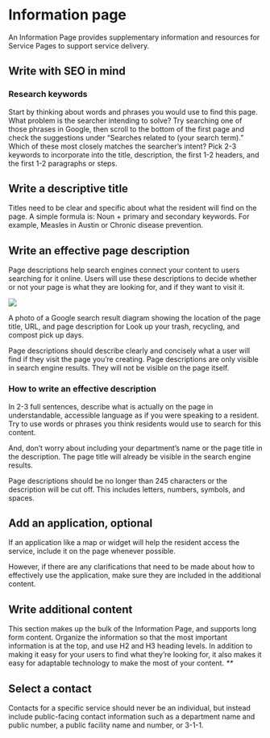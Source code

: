 # Information page

An Information Page provides supplementary information and resources for Service Pages to support service delivery.

## Write with SEO in mind

### Research keywords

Start by thinking about words and phrases you would use to find this page. What problem is the searcher intending to solve? Try searching one of those phrases in Google, then scroll to the bottom of the first page and check the suggestions under “Searches related to \(your search term\).” Which of these most closely matches the searcher’s intent? Pick 2-3 keywords to incorporate into the title, description, the first 1-2 headers, and the first 1-2 paragraphs or steps.

## **Write a descriptive title**

Titles need to be clear and specific about what the resident will find on the page. A simple formula is: Noun + primary and secondary keywords. For example, Measles in Austin or Chronic disease prevention.

## **Write an effective page description**

Page descriptions help search engines connect your content to users searching for it online. Users will use these descriptions to decide whether or not your page is what they are looking for, and if they want to visit it.

![](https://lh5.googleusercontent.com/YKUlVL17X-MwvUJVwIfMEpwoJ7mWCB0IcjO4PdAQTPOpMUX1OtqQ91jYx83EZbLxCxMYkBIY7KXf1mPfVGLYrbbKaBRN-a87YGgtd1CT1Z0vYbSR1Gw3U4E4ywoMDSAH0QmQftdh)

A photo of a Google search result diagram showing the location of the page title, URL, and page description for Look up your trash, recycling, and compost pick up days.

Page descriptions should describe clearly and concisely what a user will find if they visit the page you’re creating. Page descriptions are only visible in search engine results. They will not be visible on the page itself.

### **How to write an effective description**

In 2-3 full sentences, describe what is actually on the page in understandable, accessible language as if you were speaking to a resident. Try to use words or phrases you think residents would use to search for this content.

And, don’t worry about including your department’s name or the page title in the description. The page title will already be visible in the search engine results.

Page descriptions should be no longer than 245 characters or the description will be cut off. This includes letters, numbers, symbols, and spaces.

## **Add an application, optional**

If an application like a map or widget will help the resident access the service, include it on the page whenever possible.

However, if there are any clarifications that need to be made about how to effectively use the application, make sure they are included in the additional content.

## **Write additional content**

This section makes up the bulk of the Information Page, and supports long form content. Organize the information so that the most important information is at the top, and use H2 and H3 heading levels. In addition to making it easy for your users to find what they’re looking for, it also makes it easy for adaptable technology to make the most of your content. _\*\*_

## **Select a contact**

Contacts for a specific service should never be an individual, but instead include public-facing contact information such as a department name and public number, a public facility name and number, or 3-1-1.

## 

